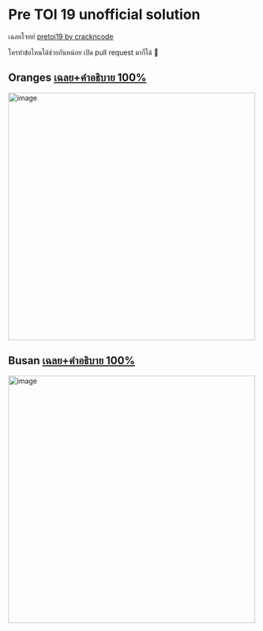 # Pre TOI 19 unofficial solution

เฉลยโจทย์ [pretoi19 by crackncode](https://pretoi19.crackncode.org)

ใครทำข้อไหนได้ช่วยกันหน่อย เปิด pull request มาก็ได้ 🥳

## Oranges [เฉลย+คำอธิบาย 100%](./oranges/README.md)

<img width="500" alt="image" src="https://github.com/krist7599555/pretoi19/assets/19445033/bd7eea95-aad5-4ec9-910e-4a64c2743ccb">

## Busan [เฉลย+คำอธิบาย 100%](./busan/README.md)

<img width="500" alt="image" src="https://github.com/krist7599555/pretoi19/assets/19445033/136a5560-4757-4506-8592-2ac59dfdc111">
